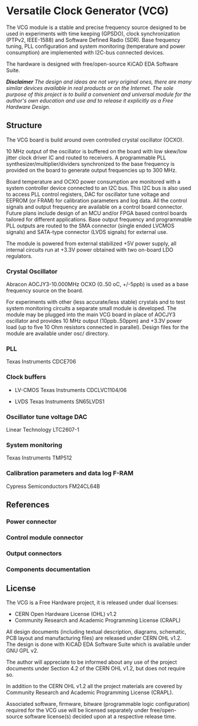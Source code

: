 # Versatile Clock Generator (VCG)

The VCG module is a stable and precise frequency source designed to be used
in experiments with time keeping (GPSDO), clock synchronization (PTPv2, IEEE-1588)
and Software Defined Radio (SDR).  Base frequency tuning, PLL configuration
and system monitoring (temperature and power consumption) are implemented
with I2C-bus connected devices.

The hardware is designed with free/open-source KiCAD EDA Software Suite.

_**Disclaimer**
The design and ideas are not very original ones, there are many similar devices
available in real products or on the Internet. The sole purpose of this
project is to build a convenient and universal module for the author's own
education and use and to release it explicitly as a Free Hardware Design._

## Structure

The VCG board is build around oven controlled crystal oscillator (OCXO).

10 MHz output of the oscillator is buffered on the board with low
skew/low jitter clock driver IC and routed to receivers.
A programmable PLL synthesizer/multiplier/dividers synchronized to
the base frequency is provided on the board to generate output
frequencies up to 300 MHz.

Board temperature and OCXO power consumption are monitored with a
system controller device connected to an I2C bus. This I2C bus is also
used to access PLL control registers, DAC for oscillator tune voltage
and EEPROM (or FRAM) for calibration parameters and log data.  All
the control signals and output frequency are available on
a control board connector.  Future plans include design of an MCU and/or
FPGA based control boards tailored for different applications.
Base output frequency and programmable PLL outputs are routed
to the SMA connector (single ended LVCMOS signals) and SATA-type
connector (LVDS signals) for external use.

The module is powered from external stabilized +5V power supply,
all internal circuits run at +3.3V power obtained with two on-board
LDO regulators.

### Crystal Oscillator

Abracon AOCJY3-10.000MHz OCXO (0..50 oC, +/-5ppb) is used as a base
frequency source on the board.

For experiments with other (less accurate/less stable) crystals and to
test system monitoring circuits a separate small module is developed.
The module may be plugged into the main VCG board in place of AOCJY3
oscillator and provides 10 MHz output (10ppb..50ppm) and +3.3V power
load (up to five 10 Ohm resistors connected in parallel).  Design
files for the module are available under osc/ directory.

### PLL

Texas Instruments CDCE706

### Clock buffers

 - LV-CMOS
   Texas Instruments CDCLVC1104/06

 - LVDS
   Texas Instruments SN65LVDS1

### Oscillator tune voltage DAC

Linear Technology LTC2607-1

### System monitoring

Texas Instruments TMP512

### Calibration parameters and data log F-RAM

Cypress Semiconductors FM24CL64B

## References

### Power connector

### Control module connector

### Output connectors

### Components documentation

## License

The VCG is a Free Hardware project, it is released under
dual licenses:

 - CERN Open Hardware License (OHL) v1.2
 - Community Research and Academic Programming License (CRAPL)

All design documents (including textual description, diagrams,
schematic, PCB layout and manufacturing files) are released under CERN
OHL v1.2.  The design is done with KiCAD EDA Software Suite which is
available under GNU GPL v2.

The author will appreciate to be informed about any use of the project
documents under Section 4.2 of the CERN OHL v1.2, but does not require
so.

In addition to the CERN OHL v1.2 all the project materials are covered
by Community Research and Academic Programming License (CRAPL).

Associated software, firmware, bitware (programmable logic
configuration) required for the VCG use will be licensed separately
under free/open-source software license(s) decided upon at a respective
release time.

